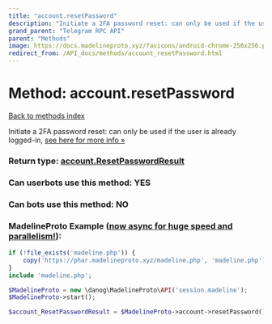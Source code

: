 ```yaml
---
title: "account.resetPassword"
description: "Initiate a 2FA password reset: can only be used if the user is already logged-in, [see here for more info »](https://core.telegram.org/api/srp#password-reset)"
grand_parent: "Telegram RPC API"
parent: "Methods"
image: https://docs.madelineproto.xyz/favicons/android-chrome-256x256.png
redirect_from: /API_docs/methods/account_resetPassword.html
---
```

# Method: account.resetPassword
[Back to methods index](index.html)



Initiate a 2FA password reset: can only be used if the user is already logged-in, [see here for more info »](https://core.telegram.org/api/srp#password-reset)



### Return type: [account.ResetPasswordResult](/API_docs/types/account.ResetPasswordResult.html)

### Can userbots use this method: **YES**

### Can bots use this method: **NO**


### MadelineProto Example ([now async for huge speed and parallelism!](https://docs.madelineproto.xyz/docs/ASYNC.html)):


```php
if (!file_exists('madeline.php')) {
    copy('https://phar.madelineproto.xyz/madeline.php', 'madeline.php');
}
include 'madeline.php';

$MadelineProto = new \danog\MadelineProto\API('session.madeline');
$MadelineProto->start();

$account_ResetPasswordResult = $MadelineProto->account->resetPassword();
```

